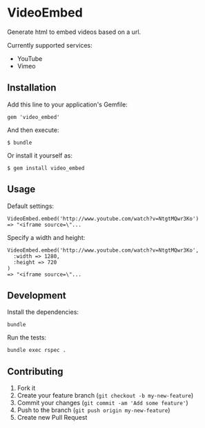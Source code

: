 # VideoEmbed

Generate html to embed videos based on a url.

Currently supported services:

* YouTube
* Vimeo

## Installation

Add this line to your application's Gemfile:

    gem 'video_embed'

And then execute:

    $ bundle

Or install it yourself as:

    $ gem install video_embed

## Usage

Default settings:

    VideoEmbed.embed('http://www.youtube.com/watch?v=NtgtMQwr3Ko')
    => "<iframe source=\"...

Specify a width and height:

    VideoEmbed.embed('http://www.youtube.com/watch?v=NtgtMQwr3Ko',
      :width => 1280,
      :height => 720
    )
    => "<iframe source=\"...

## Development

Install the dependencies:

    bundle

Run the tests:

    bundle exec rspec .

## Contributing

1. Fork it
2. Create your feature branch (`git checkout -b my-new-feature`)
3. Commit your changes (`git commit -am 'Add some feature'`)
4. Push to the branch (`git push origin my-new-feature`)
5. Create new Pull Request
